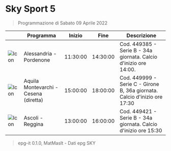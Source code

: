 # Sky Sport 5
> Programmazione di Sabato 09 Aprile 2022

||Programma|Inizio|Fine|Descrizione|
|---|---|---|---|---|
|![Icon](https://guidatv.sky.it/uuid/76903bc6-1ea5-4993-b742-ce078cb94fe5/cover?md5ChecksumParam=b83ae3071d53d30d22da35ec9fcde71d)|Alessandria - Pordenone|11:30:00|14:30:00|Cod. 449385 - Serie B - 34a giornata. Calcio d&#039;inizio ore 14:00.
|![Icon](https://guidatv.sky.it/uuid/705dec6b-0960-4688-a5ec-2926d5abd700/cover?md5ChecksumParam=75cbab53852cc2fbc74bd5ab846987c0)|Aquila Montevarchi - Cesena (diretta)|15:00:00|18:00:00|Cod. 449999 - Serie C - Girone B, 36a giornata. Calcio d&#039;inizio ore 17:30
|![Icon](https://guidatv.sky.it/uuid/af0eccbd-9dcf-4a10-836a-b1a544e19fcf/cover?md5ChecksumParam=605f41fb73c396e828ca3787a790c59d)|Ascoli - Reggina|13:00:00|16:00:00|Cod. 449421 - Serie B - 34a giornata. Calcio d&#039;inizio ore 15:30



 > epg-it 0.1.0, MatMasIt - Dati epg SKY